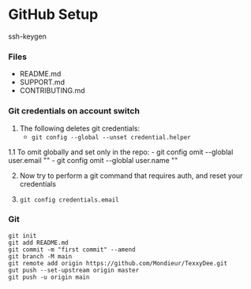 # GitHub Setup
ssh-keygen

### Files
- README.md
- SUPPORT.md
- CONTRIBUTING.md

### Git credentials on account switch
1. The following deletes git credentials: 
	- `git config --global --unset credential.helper`
   
1.1 To omit globally and set only in the repo:
	- git config omit --globlal user.email ""
	- git config omit --globlal user.name ""

2. Now try to perform a git command that requires auth, and reset your credentials

3. `git config credentials.email`

### Git

```git
git init
git add README.md
git commit -m "first commit" --amend
git branch -M main
git remote add origin https://github.com/Mondieur/TexxyDee.git
gut push --set-upstream origin master
git push -u origin main
```

